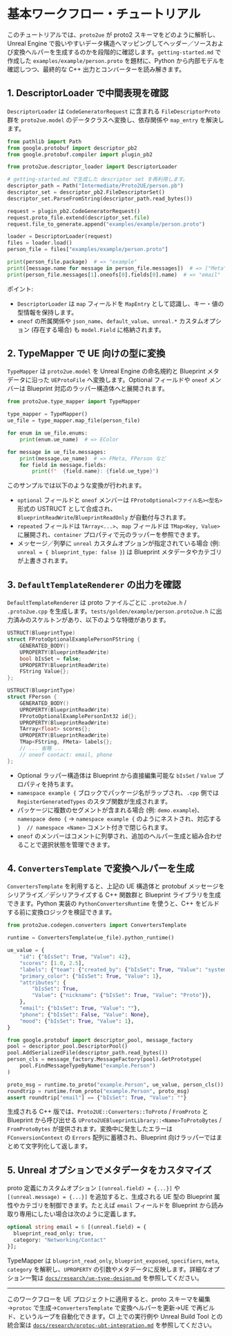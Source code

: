 # 基本ワークフロー・チュートリアル

このチュートリアルでは、`proto2ue` が proto2 スキーマをどのように解析し、Unreal Engine で扱いやすいデータ構造へマッピングしてヘッダー／ソースおよび変換ヘルパーを生成するのかを段階的に確認します。`getting-started.md` で作成した `examples/example/person.proto` を題材に、Python から内部モデルを確認しつつ、最終的な C++ 出力とコンバーターを読み解きます。

## 1. DescriptorLoader で中間表現を確認

`DescriptorLoader` は `CodeGeneratorRequest` に含まれる `FileDescriptorProto` 群を `proto2ue.model` のデータクラスへ変換し、依存関係や `map_entry` を解決します。

```python
from pathlib import Path
from google.protobuf import descriptor_pb2
from google.protobuf.compiler import plugin_pb2

from proto2ue.descriptor_loader import DescriptorLoader

# getting-started.md で生成した descriptor set を再利用します。
descriptor_path = Path("Intermediate/Proto2UE/person.pb")
descriptor_set = descriptor_pb2.FileDescriptorSet()
descriptor_set.ParseFromString(descriptor_path.read_bytes())

request = plugin_pb2.CodeGeneratorRequest()
request.proto_file.extend(descriptor_set.file)
request.file_to_generate.append("examples/example/person.proto")

loader = DescriptorLoader(request)
files = loader.load()
person_file = files["examples/example/person.proto"]

print(person_file.package)  # => "example"
print([message.name for message in person_file.messages])  # => ["Meta", "Person"]
print(person_file.messages[1].oneofs[0].fields[0].name)  # => "email"
```

ポイント:

- `DescriptorLoader` は `map` フィールドを `MapEntry` として認識し、キー・値の型情報を保持します。
- `oneof` の所属関係や `json_name`、`default_value`、`unreal.*` カスタムオプション (存在する場合) も `model.Field` に格納されます。

## 2. TypeMapper で UE 向けの型に変換

`TypeMapper` は `proto2ue.model` を Unreal Engine の命名規約と Blueprint メタデータに沿った `UEProtoFile` へ変換します。Optional フィールドや `oneof` メンバーは Blueprint 対応のラッパー構造体へと展開されます。

```python
from proto2ue.type_mapper import TypeMapper

type_mapper = TypeMapper()
ue_file = type_mapper.map_file(person_file)

for enum in ue_file.enums:
    print(enum.ue_name)  # => EColor

for message in ue_file.messages:
    print(message.ue_name)  # => FMeta, FPerson など
    for field in message.fields:
        print(f"  {field.name}: {field.ue_type}")
```

このサンプルでは以下のような変換が行われます。

- `optional` フィールドと `oneof` メンバーは `FProtoOptional<ファイル名><型名>` 形式の USTRUCT として合成され、`BlueprintReadWrite`/`BlueprintReadOnly` が自動付与されます。
- `repeated` フィールドは `TArray<...>`、`map` フィールドは `TMap<Key, Value>` に展開され、`container` プロパティで元のラッパーを参照できます。
- メッセージ／列挙に `unreal` カスタムオプションが指定されている場合 (例: `unreal = { blueprint_type: false }`) は Blueprint メタデータやカテゴリが上書きされます。

## 3. `DefaultTemplateRenderer` の出力を確認

`DefaultTemplateRenderer` は proto ファイルごとに `.proto2ue.h` / `.proto2ue.cpp` を生成します。`tests/golden/example/person.proto2ue.h` に出力済みのスケルトンがあり、以下のような特徴があります。

```cpp
USTRUCT(BlueprintType)
struct FProtoOptionalExamplePersonFString {
    GENERATED_BODY()
    UPROPERTY(BlueprintReadWrite)
    bool bIsSet = false;
    UPROPERTY(BlueprintReadWrite)
    FString Value{};
};

USTRUCT(BlueprintType)
struct FPerson {
    GENERATED_BODY()
    UPROPERTY(BlueprintReadWrite)
    FProtoOptionalExamplePersonInt32 id{};
    UPROPERTY(BlueprintReadWrite)
    TArray<float> scores{};
    UPROPERTY(BlueprintReadWrite)
    TMap<FString, FMeta> labels{};
    // ... 省略 ...
    // oneof contact: email, phone
};
```

- Optional ラッパー構造体は Blueprint から直接編集可能な `bIsSet` / `Value` プロパティを持ちます。
- `namespace example {` ブロックでパッケージ名がラップされ、`.cpp` 側では `RegisterGeneratedTypes` のスタブ関数が生成されます。
- パッケージに複数のセグメントが含まれる場合 (例: `demo.example`)、`namespace demo {` → `namespace example {` のようにネストされ、対応する `}  // namespace <Name>` コメント付きで閉じられます。
- `oneof` のメンバーはコメントに列挙され、追加のヘルパー生成と組み合わせることで選択状態を管理できます。

## 4. `ConvertersTemplate` で変換ヘルパーを生成

`ConvertersTemplate` を利用すると、上記の UE 構造体と protobuf メッセージをシリアライズ／デシリアライズする C++ 関数群と Blueprint ライブラリを生成できます。Python 実装の `PythonConvertersRuntime` を使うと、C++ をビルドする前に変換ロジックを検証できます。

```python
from proto2ue.codegen.converters import ConvertersTemplate

runtime = ConvertersTemplate(ue_file).python_runtime()

ue_value = {
    "id": {"bIsSet": True, "Value": 42},
    "scores": [1.0, 2.5],
    "labels": {"team": {"created_by": {"bIsSet": True, "Value": "system"}}},
    "primary_color": {"bIsSet": True, "Value": 1},
    "attributes": {
        "bIsSet": True,
        "Value": {"nickname": {"bIsSet": True, "Value": "Proto"}},
    },
    "email": {"bIsSet": True, "Value": ""},
    "phone": {"bIsSet": False, "Value": None},
    "mood": {"bIsSet": True, "Value": 1},
}

from google.protobuf import descriptor_pool, message_factory
pool = descriptor_pool.DescriptorPool()
pool.AddSerializedFile(descriptor_path.read_bytes())
person_cls = message_factory.MessageFactory(pool).GetPrototype(
    pool.FindMessageTypeByName("example.Person")
)

proto_msg = runtime.to_proto("example.Person", ue_value, person_cls())
roundtrip = runtime.from_proto("example.Person", proto_msg)
assert roundtrip["email"] == {"bIsSet": True, "Value": ""}
```

生成される C++ 版では、`Proto2UE::Converters::ToProto` / `FromProto` と Blueprint から呼び出せる `UProto2UEBlueprintLibrary::<Name>ToProtoBytes` / `FromProtoBytes` が提供されます。変換中に発生したエラーは `FConversionContext` の `Errors` 配列に蓄積され、Blueprint 向けラッパーではまとめて文字列化して返します。

## 5. Unreal オプションでメタデータをカスタマイズ

proto 定義にカスタムオプション `[(unreal.field) = {...}]` や `[(unreal.message) = {...}]` を追加すると、生成される UE 型の Blueprint 属性やカテゴリを制御できます。たとえば `email` フィールドを Blueprint から読み取り専用にしたい場合は次のように定義します。

```proto
optional string email = 6 [(unreal.field) = {
  blueprint_read_only: true,
  category: "Networking/Contact"
}];
```

TypeMapper は `blueprint_read_only`, `blueprint_exposed`, `specifiers`, `meta`, `category` を解釈し、`UPROPERTY` の引数やメタデータに反映します。詳細なオプション一覧は [`docs/research/ue-type-design.md`](../../research/ue-type-design.md) を参照してください。

---

このワークフローを UE プロジェクトに適用すると、proto スキーマを編集→`protoc` で生成→`ConvertersTemplate` で変換ヘルパーを更新→UE で再ビルド、というループを自動化できます。CI 上での実行例や Unreal Build Tool との統合案は [`docs/research/protoc-ubt-integration.md`](../../research/protoc-ubt-integration.md) を参照してください。
